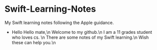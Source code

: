 # Swift-Learning-Notes
My Swift learning notes following the Apple guidance.
* Hello
Hello mate,\n
Welcome to my github.\n
I am a 11 grades student who loves cs. \n
There are some notes of my Swift learning.\n
Wish these can help you.\n

